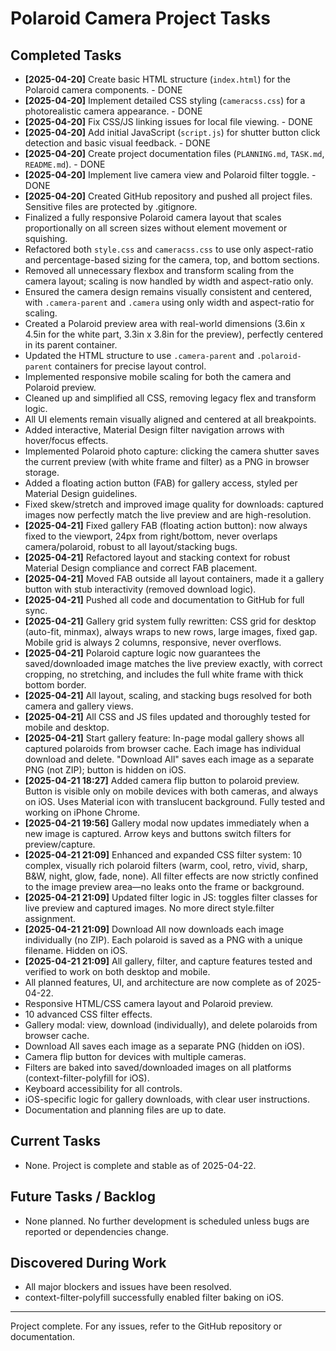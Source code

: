 # Polaroid Camera Project Tasks

## Completed Tasks
-   **[2025-04-20]** Create basic HTML structure (`index.html`) for the Polaroid camera components. - DONE
-   **[2025-04-20]** Implement detailed CSS styling (`cameracss.css`) for a photorealistic camera appearance. - DONE
-   **[2025-04-20]** Fix CSS/JS linking issues for local file viewing. - DONE
-   **[2025-04-20]** Add initial JavaScript (`script.js`) for shutter button click detection and basic visual feedback. - DONE
-   **[2025-04-20]** Create project documentation files (`PLANNING.md`, `TASK.md`, `README.md`). - DONE
-   **[2025-04-20]** Implement live camera view and Polaroid filter toggle. - DONE
-   **[2025-04-20]** Created GitHub repository and pushed all project files. Sensitive files are protected by .gitignore.
-   Finalized a fully responsive Polaroid camera layout that scales proportionally on all screen sizes without element movement or squishing.
-   Refactored both `style.css` and `cameracss.css` to use only aspect-ratio and percentage-based sizing for the camera, top, and bottom sections.
-   Removed all unnecessary flexbox and transform scaling from the camera layout; scaling is now handled by width and aspect-ratio only.
-   Ensured the camera design remains visually consistent and centered, with `.camera-parent` and `.camera` using only width and aspect-ratio for scaling.
-   Created a Polaroid preview area with real-world dimensions (3.6in x 4.5in for the white part, 3.3in x 3.8in for the preview), perfectly centered in its parent container.
-   Updated the HTML structure to use `.camera-parent` and `.polaroid-parent` containers for precise layout control.
-   Implemented responsive mobile scaling for both the camera and Polaroid preview.
-   Cleaned up and simplified all CSS, removing legacy flex and transform logic.
-   All UI elements remain visually aligned and centered at all breakpoints.
-   Added interactive, Material Design filter navigation arrows with hover/focus effects.
-   Implemented Polaroid photo capture: clicking the camera shutter saves the current preview (with white frame and filter) as a PNG in browser storage.
-   Added a floating action button (FAB) for gallery access, styled per Material Design guidelines.
-   Fixed skew/stretch and improved image quality for downloads: captured images now perfectly match the live preview and are high-resolution.
-   **[2025-04-21]** Fixed gallery FAB (floating action button): now always fixed to the viewport, 24px from right/bottom, never overlaps camera/polaroid, robust to all layout/stacking bugs.
-   **[2025-04-21]** Refactored layout and stacking context for robust Material Design compliance and correct FAB placement.
-   **[2025-04-21]** Moved FAB outside all layout containers, made it a gallery button with stub interactivity (removed download logic).
-   **[2025-04-21]** Pushed all code and documentation to GitHub for full sync.
-   **[2025-04-21]** Gallery grid system fully rewritten: CSS grid for desktop (auto-fit, minmax), always wraps to new rows, large images, fixed gap. Mobile grid is always 2 columns, responsive, never overflows.
-   **[2025-04-21]** Polaroid capture logic now guarantees the saved/downloaded image matches the live preview exactly, with correct cropping, no stretching, and includes the full white frame with thick bottom border.
-   **[2025-04-21]** All layout, scaling, and stacking bugs resolved for both camera and gallery views.
-   **[2025-04-21]** All CSS and JS files updated and thoroughly tested for mobile and desktop.
-   **[2025-04-21]** Start gallery feature: In-page modal gallery shows all captured polaroids from browser cache. Each image has individual download and delete. "Download All" saves each image as a separate PNG (not ZIP); button is hidden on iOS.
-   **[2025-04-21 18:27]** Added camera flip button to polaroid preview. Button is visible only on mobile devices with both cameras, and always on iOS. Uses Material icon with translucent background. Fully tested and working on iPhone Chrome.
-   **[2025-04-21 19:56]** Gallery modal now updates immediately when a new image is captured. Arrow keys and buttons switch filters for preview/capture.
-   **[2025-04-21 21:09]** Enhanced and expanded CSS filter system: 10 complex, visually rich polaroid filters (warm, cool, retro, vivid, sharp, B&W, night, glow, fade, none). All filter effects are now strictly confined to the image preview area—no leaks onto the frame or background.
-   **[2025-04-21 21:09]** Updated filter logic in JS: toggles filter classes for live preview and captured images. No more direct style.filter assignment.
-   **[2025-04-21 21:09]** Download All now downloads each image individually (no ZIP). Each polaroid is saved as a PNG with a unique filename. Hidden on iOS.
-   **[2025-04-21 21:09]** All gallery, filter, and capture features tested and verified to work on both desktop and mobile.
- All planned features, UI, and architecture are now complete as of 2025-04-22.
- Responsive HTML/CSS camera layout and Polaroid preview.
- 10 advanced CSS filter effects.
- Gallery modal: view, download (individually), and delete polaroids from browser cache.
- Download All saves each image as a separate PNG (hidden on iOS).
- Camera flip button for devices with multiple cameras.
- Filters are baked into saved/downloaded images on all platforms (context-filter-polyfill for iOS).
- Keyboard accessibility for all controls.
- iOS-specific logic for gallery downloads, with clear user instructions.
- Documentation and planning files are up to date.

## Current Tasks
- None. Project is complete and stable as of 2025-04-22.

## Future Tasks / Backlog
- None planned. No further development is scheduled unless bugs are reported or dependencies change.

## Discovered During Work
- All major blockers and issues have been resolved.
- context-filter-polyfill successfully enabled filter baking on iOS.

---
Project complete. For any issues, refer to the GitHub repository or documentation.
